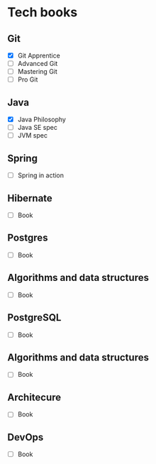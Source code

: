# Tech books

## Git
- [x] Git Apprentice
- [ ] Advanced Git
- [ ] Mastering Git
- [ ] Pro Git

## Java
- [x] Java Philosophy
- [ ] Java SE spec
- [ ] JVM spec

## Spring
- [ ] Spring in action 

## Hibernate
- [ ] Book

## Postgres
- [ ] Book

## Algorithms and data structures
- [ ] Book

## PostgreSQL
- [ ] Book

## Algorithms and data structures
- [ ] Book

## Architecure
- [ ] Book

## DevOps
- [ ] Book
